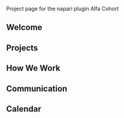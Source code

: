 
Project page for the napari plugin Alfa Cohort

## Welcome

## Projects

## How We Work

## Communication

## Calendar
